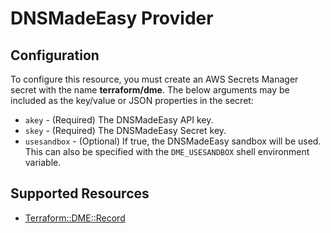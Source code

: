 # DNSMadeEasy Provider

## Configuration

To configure this resource, you must create an AWS Secrets Manager secret with the name **terraform/dme**. The below arguments may be included as the key/value or JSON properties in the secret:

* `akey` - (Required) The DNSMadeEasy API key.
* `skey` - (Required) The DNSMadeEasy Secret key.
* `usesandbox` - (Optional) If true, the DNSMadeEasy sandbox will be
  used. This can also be specified with the `DME_USESANDBOX` shell environment
  variable.


## Supported Resources

* [Terraform::DME::Record](docs/providers/dme/Record.md)